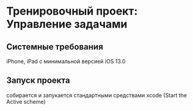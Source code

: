 #  Тренировочный проект: Управление задачами

##  Системные требования

iPhone, iPad c минимальной версией iOS 13.0

##  Запуск проекта

собирается и запукается стандартными средствами xcode (Start the Active scheme)
